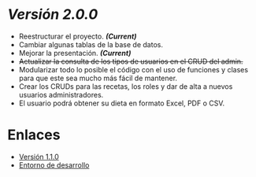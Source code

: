 # *Versión 2.0.0*
* Reestructurar el proyecto. ***(Current)***
* Cambiar algunas tablas de la base de datos.
* Mejorar la presentación. ***(Current)***
* ~~Actualizar la consulta de los tipos de usuarios en el CRUD del admin.~~
* Modularizar todo lo posible el código con el uso de funciones y clases para que este sea mucho más fácil de mantener.
* Crear los CRUDs para las recetas, los roles y dar de alta a nuevos usuarios administradores.
* El usuario podrá obtener su dieta en formato Excel, PDF o CSV.

# Enlaces
* [Versión 1.1.0](https://github.com/AlvaroCamposVega/autodieta-semanal/tree/desarrollo-v1.1.0)
* [Entorno de desarrollo](https://github.com/AlvaroCamposVega/autodieta-semanal/tree/desarrollo)
